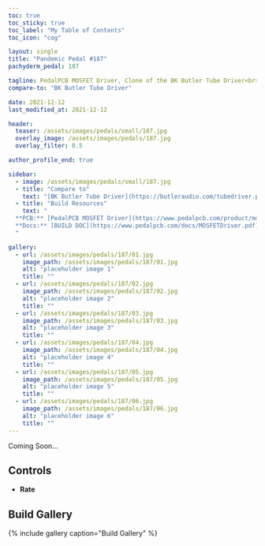 ```yaml
---
toc: true
toc_sticky: true
toc_label: "My Table of Contents"
toc_icon: "cog"

layout: single
title: "Pandemic Pedal #187"
pachyderm_pedal: 187

tagline: PedalPCB MOSFET Driver, Clone of the BK Butler Tube Driver<br>"" - 
compare-to: "BK Butler Tube Driver"

date: 2021-12-12
last_modified_at: 2021-12-12

header:
  teaser: /assets/images/pedals/small/187.jpg
  overlay_image: /assets/images/pedals/187.jpg
  overlay_filter: 0.5

author_profile_end: true

sidebar:
  - image: /assets/images/pedals/small/187.jpg
  - title: "Compare to"
    text: "[BK Butler Tube Driver](https://butleraudio.com/tubedriver.php)"
  - title: "Build Resources"
    text: "
  **PCB:** [PedalPCB MOSFET Driver](https://www.pedalpcb.com/product/mosfetdriver/)<br>
  **Docs:** [BUILD DOC](https://www.pedalpcb.com/docs/MOSFETDriver.pdf)
  "

gallery:
  - url: /assets/images/pedals/187/01.jpg
    image_path: /assets/images/pedals/187/01.jpg
    alt: "placeholder image 1"
    title: ""
  - url: /assets/images/pedals/187/02.jpg
    image_path: /assets/images/pedals/187/02.jpg
    alt: "placeholder image 2"
    title: ""
  - url: /assets/images/pedals/187/03.jpg
    image_path: /assets/images/pedals/187/03.jpg
    alt: "placeholder image 3"
    title: ""
  - url: /assets/images/pedals/187/04.jpg
    image_path: /assets/images/pedals/187/04.jpg
    alt: "placeholder image 4"
    title: ""
  - url: /assets/images/pedals/187/05.jpg
    image_path: /assets/images/pedals/187/05.jpg
    alt: "placeholder image 5"
    title: ""
  - url: /assets/images/pedals/187/06.jpg
    image_path: /assets/images/pedals/187/06.jpg
    alt: "placeholder image 6"
    title: ""
---
```




Coming Soon...

## Controls

* **Rate**

## Build Gallery

{% include gallery caption="Build Gallery" %}
